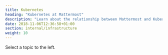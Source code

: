 ```yaml
---
title: Kubernetes
heading: "Kubernetes at Mattermost"
description: "Learn about the relationship between Mattermost and Kubernetes and how we orchestrate our releases."
date: 2018-11-06T12:36:58+01:00
section: internal/infrastructure
weight: 10
---
```


Select a topic to the left.

